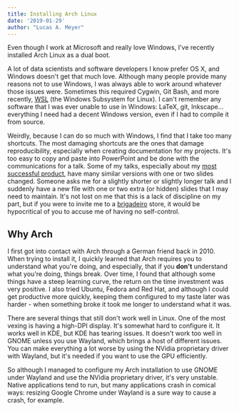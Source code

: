 ```yaml
---
title: Installing Arch Linux
date: '2019-01-29'
author: "Lucas A. Meyer"
---
```


Even though I work at Microsoft and really love Windows, I've recently installed Arch Linux as a dual boot. 

A lot of data scientists and software developers I know prefer OS X, and Windows doesn't get that much love. Although many people provide many reasons not to use Windows, I was always able to work around whatever those issues were. Sometimes this required Cygwin, Git Bash, and more recently, [WSL](https://docs.microsoft.com/en-us/windows/wsl/install-win10) (the Windows Subsystem for Linux). I can't remember any software that I was ever unable to use in Windows: LaTeX, git, Inkscape... everything I need had a decent Windows version, even if I had to compile it from source.

Weirdly, because I can do so much with Windows, I find that I take too many shortcuts. The most damaging shortcuts are the ones that damage reproducibility, especially when creating documentation for my projects. It's too easy to copy and paste into PowerPoint and be done with the communications for a talk. Some of my talks, especially about my [most successful product](https://treasurytoday.com/asa-2017-winners/judges-choice-winner-microsoft), have many similar versions with one or two slides changed. Someone asks me for a slightly shorter or slightly longer talk and I suddenly have a new file with one or two extra (or hidden) slides that I may need to maintain. It's not lost on me that this is a lack of discipline on my part, but if you were to invite me to a [brigadeiro](https://en.wikipedia.org/wiki/Brigadeiro) store, it would be hypocritical of you to accuse me of having no self-control.

## Why Arch

I first got into contact with Arch through a German friend back in 2010. When trying to install it, I quickly learned that Arch requires you to understand what you're doing, and especially, that if you **don't** understand what you're doing, things break. Over time, I found that although some things have a steep learning curve, the return on the time investment was very positive. I also tried Ubuntu, Fedora and Red Hat, and although I could get productive more quickly, keeping them configured to my taste later was harder - when something broke it took me longer to understand what it was.

There are several things that still don't work well in Linux. One of the most vexing is having a high-DPI display. It's somewhat hard to configure it. It works well in KDE, but KDE has tearing issues. It doesn't work too well in GNOME unless you use Wayland, which brings a host of different issues. You can make everything a lot worse by using the NVidia proprietary driver with Wayland, but it's needed if you want to use the GPU efficiently. 

So although I managed to configure my Arch installation to use GNOME under Wayland and use the NVidia proprietary driver, it's very unstable. Native applications tend to run, but many applications crash in comical ways: resizing Google Chrome under Wayland is a sure way to cause a crash, for example.